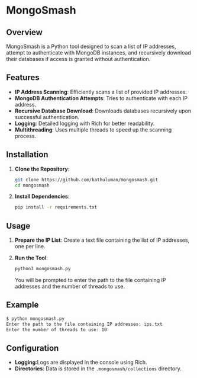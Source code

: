 # MongoSmash

## Overview

MongoSmash is a Python tool designed to scan a list of IP addresses, attempt to authenticate with MongoDB instances, and recursively download their databases if access is granted without authentication.

## Features

- **IP Address Scanning**: Efficiently scans a list of provided IP addresses.
- **MongoDB Authentication Attempts**: Tries to authenticate with each IP address.
- **Recursive Database Download**: Downloads databases recursively upon successful authentication.
- **Logging**: Detailed logging with Rich for better readability.
- **Multithreading**: Uses multiple threads to speed up the scanning process.

## Installation

1. **Clone the Repository**:
    ```bash
    git clone https://github.com/kathuluman/mongosmash.git
    cd mongosmash
    ```

2. **Install Dependencies**:
    ```bash
    pip install -r requirements.txt
    ```

## Usage

1. **Prepare the IP List**:
    Create a text file containing the list of IP addresses, one per line.

2. **Run the Tool**:
    ```bash
    python3 mongosmash.py
    ```
    You will be prompted to enter the path to the file containing IP addresses and the number of threads to use.

## Example

```bash
$ python mongosmash.py
Enter the path to the file containing IP addresses: ips.txt
Enter the number of threads to use: 10
```

## Configuration

- **Logging**:Logs are displayed in the console using Rich.
- **Directories**: Data is stored in the `.mongosmash/collections` directory.
